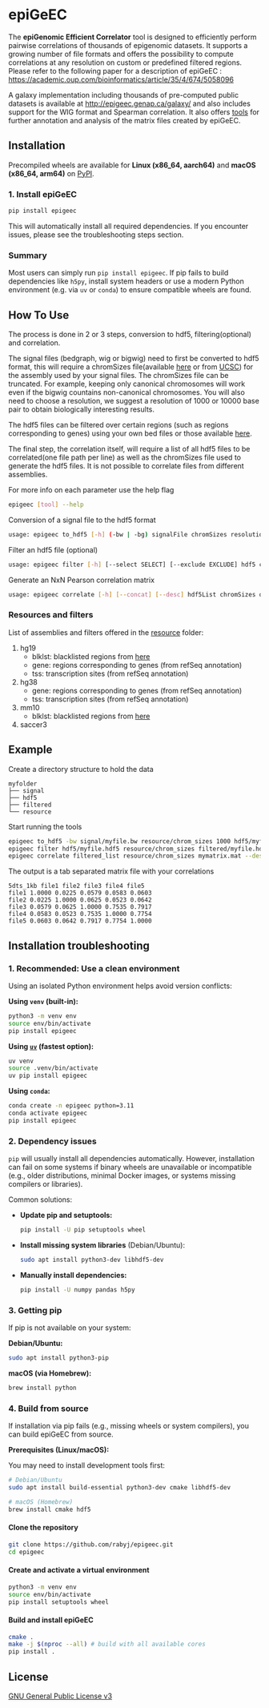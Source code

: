 # epiGeEC

The **epiGenomic Efficient Correlator** tool is designed to efficiently perform pairwise correlations of thousands of epigenomic datasets. It supports a growing number of file formats and offers the possibility to compute correlations at any resolution on custom or predefined filtered regions. Please refer to the following paper for a description of epiGeEC : <https://academic.oup.com/bioinformatics/article/35/4/674/5058096>

A galaxy implementation including thousands of pre-computed public datasets is available at <http://epigeec.genap.ca/galaxy/> and also includes support for the WIG format and Spearman correlation. It also offers [tools](https://bitbucket.org/labjacquespe/epigeec_analysis/src/master/) for further annotation and analysis of the matrix files created by epiGeEC.

## Installation

Precompiled wheels are available for **Linux (x86_64, aarch64)** and **macOS (x86_64, arm64)** on [PyPI](https://pypi.org/project/epigeec/).

### 1. Install epiGeEC

```bash
pip install epigeec
```

This will automatically install all required dependencies. If you encounter issues, please see the troubleshooting steps section.

### Summary

Most users can simply run `pip install epigeec`. If pip fails to build dependencies like `h5py`, install system headers or use a modern Python environment (e.g. via `uv` or `conda`) to ensure compatible wheels are found.

## How To Use

The process is done in 2 or 3 steps, conversion to hdf5, filtering(optional) and correlation.

The signal files (bedgraph, wig or bigwig) need to first be converted to hdf5 format, this will require a chromSizes file(available [here](epigeec/resource) or from [UCSC](http://hgdownload.cse.ucsc.edu/downloads.html)) for the assembly used by your signal files. The chromSizes file can be truncated. For example, keeping only canonical chromosomes will work even if the bigwig countains non-canonical chromosomes. You will also need to choose a resolution, we suggest a resolution of 1000 or 10000 base pair to obtain biologically interesting results.

The hdf5 files can be filtered over certain regions (such as regions corresponding to genes) using your own bed files or those available [here](epigeec/resource).

The final step, the correlation itself, will require a list of all hdf5 files to be correlated(one file path per line) as well as the chromSizes file used to generate the hdf5 files. It is not possible to correlate files from different assemblies.

For more info on each parameter use the help flag

```bash
epigeec [tool] --help
```

Conversion of a signal file to the hdf5 format

```bash
usage: epigeec to_hdf5 [-h] (-bw | -bg) signalFile chromSizes resolution outHdf5
```

Filter an hdf5 file (optional)

```bash
usage: epigeec filter [-h] [--select SELECT] [--exclude EXCLUDE] hdf5 chromSizes outHdf5
```

Generate an NxN Pearson correlation matrix

```bash
usage: epigeec correlate [-h] [--concat] [--desc] hdf5List chromSizes outMatrix 
```

### Resources and filters

List of assemblies and filters offered in the [resource](epigeec/resource) folder:

1. hg19
    * blklst: blacklisted regions from [here](https://sites.google.com/site/anshulkundaje/projects/blacklists)
    * gene: regions corresponding to genes (from refSeq annotation)
    * tss: transcription sites (from refSeq annotation)
1. hg38
    * gene: regions corresponding to genes (from refSeq annotation)
    * tss: transcription sites (from refSeq annotation)
1. mm10
    * blklst: blacklisted regions from [here](https://sites.google.com/site/anshulkundaje/projects/blacklists)
1. saccer3

## Example

Create a directory structure to hold the data

```text
myfolder
├── signal
├── hdf5
├── filtered
└── resource
```

Start running the tools

```bash
epigeec to_hdf5 -bw signal/myfile.bw resource/chrom_sizes 1000 hdf5/myfile.hdf5
epigeec filter hdf5/myfile.hdf5 resource/chrom_sizes filtered/myfile.hdf5 -s resource/sel.bed -e resource/excl.bed
epigeec correlate filtered_list resource/chrom_sizes mymatrix.mat --desc 5dts_1kb 
```

The output is a tab separated matrix file with your correlations

```text
5dts_1kb file1 file2 file3 file4 file5
file1 1.0000 0.0225 0.0579 0.0583 0.0603
file2 0.0225 1.0000 0.0625 0.0523 0.0642
file3 0.0579 0.0625 1.0000 0.7535 0.7917
file4 0.0583 0.0523 0.7535 1.0000 0.7754
file5 0.0603 0.0642 0.7917 0.7754 1.0000
```

## Installation troubleshooting

### 1. Recommended: Use a clean environment

Using an isolated Python environment helps avoid version conflicts:

**Using `venv` (built-in):**

```bash
python3 -m venv env
source env/bin/activate
pip install epigeec
```

**Using [`uv`](https://github.com/astral-sh/uv) (fastest option):**

```bash
uv venv
source .venv/bin/activate
uv pip install epigeec
```

**Using `conda`:**

```bash
conda create -n epigeec python=3.11
conda activate epigeec
pip install epigeec
```

### 2. Dependency issues

`pip` will usually install all dependencies automatically.
However, installation can fail on some systems if binary wheels are unavailable or incompatible (e.g., older distributions, minimal Docker images, or systems missing compilers or libraries).

Common solutions:

* **Update pip and setuptools:**

  ```bash
  pip install -U pip setuptools wheel
  ```

* **Install missing system libraries** (Debian/Ubuntu):

  ```bash
  sudo apt install python3-dev libhdf5-dev
  ```

* **Manually install dependencies:**

  ```bash
  pip install -U numpy pandas h5py
  ```

### 3. Getting pip

If pip is not available on your system:

**Debian/Ubuntu:**

```bash
sudo apt install python3-pip
```

**macOS (via Homebrew):**

```bash
brew install python
```

### 4. Build from source

If installation via pip fails (e.g., missing wheels or system compilers), you can build epiGeEC from source.

**Prerequisites (Linux/macOS):**

You may need to install development tools first:

```bash
# Debian/Ubuntu
sudo apt install build-essential python3-dev cmake libhdf5-dev

# macOS (Homebrew)
brew install cmake hdf5
```

#### Clone the repository

```bash
git clone https://github.com/rabyj/epigeec.git
cd epigeec
```

#### Create and activate a virtual environment

```bash
python3 -m venv env
source env/bin/activate
pip install setuptools wheel
```

#### Build and install epiGeEC

```bash
cmake .
make -j $(nproc --all) # build with all available cores
pip install .
```

## License

[GNU General Public License v3](LICENSE)
